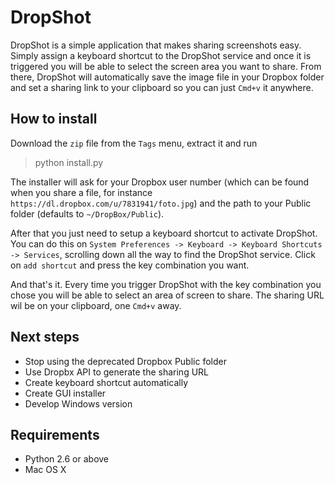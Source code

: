 DropShot
========

DropShot is a simple application that makes sharing screenshots easy. Simply assign a keyboard shortcut to the DropShot service and once it is triggered you will be able to select the screen area you want to share. From there, DropShot will automatically save the image file in your Dropbox folder and set a sharing link to your clipboard so you can just `Cmd+v` it anywhere.

How to install
--------------

Download the `zip` file from the `Tags` menu, extract it and run
> python install.py

The installer will ask for your Dropbox user number (which can be found when you share a file, for instance `https://dl.dropbox.com/u/7831941/foto.jpg`) and the path to your Public folder (defaults to `~/DropBox/Public`).

After that you just need to setup a keyboard shortcut to activate DropShot. You can do this on `System Preferences -> Keyboard -> Keyboard Shortcuts -> Services`, scrolling down all the way to find the DropShot service. Click on `add shortcut` and press the key combination you want.

And that's it. Every time you trigger DropShot with the key combination you chose you will be able to select an area of screen to share. The sharing URL wil be on your clipboard, one `Cmd+v` away.

Next steps
----------
* Stop using the deprecated Dropbox Public folder
* Use Dropbx API to generate the sharing URL
* Create keyboard shortcut automatically
* Create GUI installer
* Develop Windows version

Requirements
------------
* Python 2.6 or above
* Mac OS X
